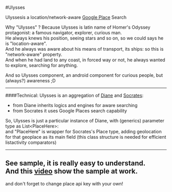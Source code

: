 #Ulysses 

Ulyssesis a location/network-aware [Google Place](https://developers.google.com/places/documentation/) Search


Why "Ulysses" ? Because Ulysses is latin name of Homer's Odyssey protagonist: 
a famous navigator, explorer, curious man.  
He always knews his position, seeing stars and so on, so we could says he is "location-aware".  
And he always was aware about his means of transport, its ships: so this is "network-aware" property.  
And when he had land to any coast, in forced way or not, he always wanted to explore, searching for anything.    

And so Ulysses component, an android component for curious people, but (always?) awareness ;D  

---
####Technical:
Ulysses is an aggregation of [Diane](../../../diane) and [Socrates](../../../socrates):

 - from Diane inherits logics and engines for aware searching
 - from Socrates it uses Google Places search capability

So, Ulysses is just a particular instance of Diane, with (generics) parameter type as List&lt;PlaceHere&gt;:   
and "PlaceHere" is wrapper for Socrates's Place type, adding geolocation for that geoplace as its main field (this class structure is needed for efficient listactivity comparators)

---
See sample, it is really easy to understand.  
And this [video](http://www.youtube.com/watch?v=c05zFt-9Z90) show the sample at work.
--
and don't forget to change place api key with your own!

